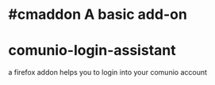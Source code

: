 #cmaddon
A basic add-on
=======
# comunio-login-assistant
a firefox addon helps you to login into your comunio account
